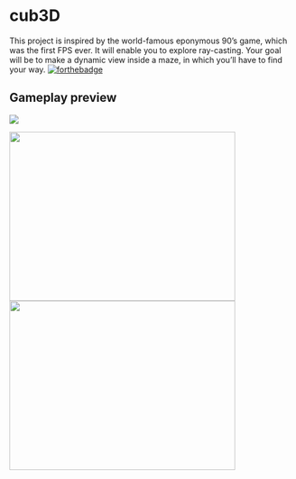 # cub3D 
This project is inspired by the world-famous eponymous 90’s game, which was the first FPS ever. It will enable you to explore ray-casting. Your goal will be to make a dynamic view inside a maze, in which you’ll have to find your way.
[![forthebadge](https://forthebadge.com/images/badges/made-with-c.svg)](https://forthebadge.com)
## Gameplay preview

![](cub3D.gif)

<img src="cub3D.gif" width="400" height="300" position="center">
<img src="https://forthebadge.com/images/badges/made-with-c.svg" width="400" height="300" position="center">


